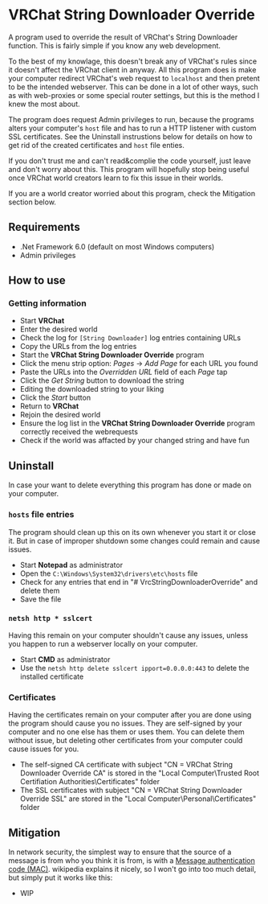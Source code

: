 # VRChat String Downloader Override
A program used to override the result of VRChat's String Downloader function. This is fairly simple if you know any web development.

To the best of my knowlage, this doesn't break any of VRChat's rules since it doesn't affect the VRChat client in anyway. All this program does is make your computer redirect VRChat's web request to `localhost` and then pretent to be the intended webserver. This can be done in a lot of other ways, such as with web-proxies or some special router settings, but this is the method I knew the most about.

The program does request Admin privileges to run, because the programs alters your computer's `host` file and has to run a HTTP listener with custom SSL certificates. See the Uninstall instrustions below for details on how to get rid of the created certificates and `host` file enties.

If you don't trust me and can't read&complie the code yourself, just leave and don't worry about this. This program will hopefully stop being useful once VRChat world creators learn to fix this issue in their worlds.

If you are a world creator worried about this program, check the Mitigation section below.

## Requirements
* .Net Framework 6.0 (default on most Windows computers)
* Admin privileges

## How to use
### Getting information
* Start **VRChat**
* Enter the desired world
* Check the log for `[String Downloader]` log entries containing URLs
* Copy the URLs from the log entries
* Start the **VRChat String Downloader Override** program
* Click the menu strip option: *Pages* -> *Add Page* for each URL you found
* Paste the URLs into the *Overridden URL* field of each *Page* tap
* Click the *Get String* button to download the string
* Editing the downloaded string to your liking
* Click the *Start* button
* Return to **VRChat**
* Rejoin the desired world
* Ensure the log list in the **VRChat String Downloader Override** program correctly received the webrequests
* Check if the world was affacted by your changed string and have fun

## Uninstall
In case your want to delete everything this program has done or made on your computer.

### `hosts` file entries
The program should clean up this on its own whenever you start it or close it. But in case of improper shutdown some changes could remain and cause issues.
* Start **Notepad** as administrator
* Open the `C:\Windows\System32\drivers\etc\hosts` file
* Check for any entries that end in "# VrcStringDownloaderOverride" and delete them
* Save the file

### `netsh http * sslcert`
Having this remain on your computer shouldn't cause any issues, unless you happen to run a webserver locally on your computer.
* Start **CMD** as administrator
* Use the `netsh http delete sslcert ipport=0.0.0.0:443` to delete the installed certificate

### Certificates
Having the certificates remain on your computer after you are done using the program should cause you no issues. They are self-signed by your computer and no one else has them or uses them. You can delete them without issue, but deleting other certificates from your computer could cause issues for you.
* The self-signed CA certificate with subject "CN = VRChat String Downloader Override CA" is stored in the "Local Computer\Trusted Root Certifiation Authorities\Certificates" folder
* The SSL certificates with subject "CN = VRChat String Downloader Override SSL" are stored in the "Local Computer\Personal\Certificates" folder

## Mitigation
In network security, the simplest way to ensure that the source of a message is from who you think it is from, is with a [Message authentication code (MAC)](https://en.wikipedia.org/wiki/Message_authentication_code). wikipedia explains it nicely, so I won't go into too much detail, but simply put it works like this:
* WIP
